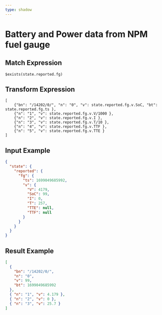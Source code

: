 ```yaml
---
type: shadow
---
```


# Battery and Power data from NPM fuel gauge

## Match Expression

```jsonata
$exists(state.reported.fg)
```

## Transform Expression

```jsonata
[
    {"bn": "/14202/0/", "n": "0", "v": state.reported.fg.v.SoC, "bt": state.reported.fg.ts },
    {"n": "1", "v": state.reported.fg.v.V/1000 },
    {"n": "2", "v": state.reported.fg.v.I },
    {"n": "3", "v": state.reported.fg.v.T/10 },
    {"n": "4", "v": state.reported.fg.v.TTF },
    {"n": "5", "v": state.reported.fg.v.TTE }
]
```

## Input Example

```json
{
  "state": {
    "reported": {
      "fg": {
        "ts": 1699049685992,
        "v": {
          "V": 4179,
          "SoC": 99,
          "I": 0,
          "T": 257,
          "TTE": null,
          "TTF": null
        }
      }
    }
  }
}
```

## Result Example

```json
[
  {
    "bn": "/14202/0/",
    "n": "0",
    "v": 99,
    "bt": 1699049685992
  },
  { "n": "1", "v": 4.179 },
  { "n": "2", "v": 0 },
  { "n": "3", "v": 25.7 }
]
```
